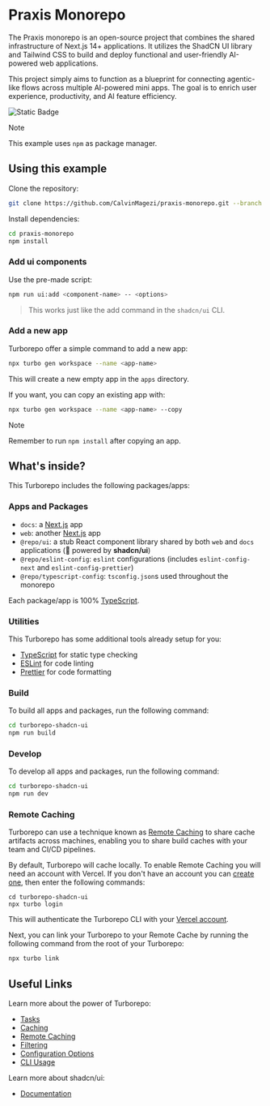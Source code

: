 # Praxis Monorepo

The Praxis monorepo is an open-source project that combines the shared infrastructure of Next.js 14+ applications. It utilizes the ShadCN UI library and Tailwind CSS to build and deploy functional and user-friendly AI-powered web applications.

This project simply aims to function as a blueprint for connecting agentic-like flows across multiple AI-powered mini apps. The goal is to enrich user experience, productivity, and AI feature efficiency.

![Static Badge](https://img.shields.io/badge/shadcn%2Fui-0.8.0-blue?link=https%3A%2F%2Fgithub.com%2Fshadcn%2Fui)

> [!NOTE]
> This example uses `npm` as package manager.

## Using this example

Clone the repository:

```sh
git clone https://github.com/CalvinMagezi/praxis-monorepo.git --branch npm
```

Install dependencies:

```sh
cd praxis-monorepo
npm install
```

### Add ui components

Use the pre-made script:

```sh
npm run ui:add <component-name> -- <options>
```

> This works just like the add command in the `shadcn/ui` CLI.

### Add a new app

Turborepo offer a simple command to add a new app:

```sh
npx turbo gen workspace --name <app-name>
```

This will create a new empty app in the `apps` directory.

If you want, you can copy an existing app with:

```sh
npx turbo gen workspace --name <app-name> --copy
```

> [!NOTE]
> Remember to run `npm install` after copying an app.

## What's inside?

This Turborepo includes the following packages/apps:

### Apps and Packages

- `docs`: a [Next.js](https://nextjs.org/) app
- `web`: another [Next.js](https://nextjs.org/) app
- `@repo/ui`: a stub React component library shared by both `web` and `docs` applications (🚀 powered by **shadcn/ui**)
- `@repo/eslint-config`: `eslint` configurations (includes `eslint-config-next` and `eslint-config-prettier`)
- `@repo/typescript-config`: `tsconfig.json`s used throughout the monorepo

Each package/app is 100% [TypeScript](https://www.typescriptlang.org/).

### Utilities

This Turborepo has some additional tools already setup for you:

- [TypeScript](https://www.typescriptlang.org/) for static type checking
- [ESLint](https://eslint.org/) for code linting
- [Prettier](https://prettier.io) for code formatting

### Build

To build all apps and packages, run the following command:

```sh
cd turborepo-shadcn-ui
npm run build
```

### Develop

To develop all apps and packages, run the following command:

```sh
cd turborepo-shadcn-ui
npm run dev
```

### Remote Caching

Turborepo can use a technique known as [Remote Caching](https://turbo.build/repo/docs/core-concepts/remote-caching) to share cache artifacts across machines, enabling you to share build caches with your team and CI/CD pipelines.

By default, Turborepo will cache locally. To enable Remote Caching you will need an account with Vercel. If you don't have an account you can [create one](https://vercel.com/signup), then enter the following commands:

```
cd turborepo-shadcn-ui
npx turbo login
```

This will authenticate the Turborepo CLI with your [Vercel account](https://vercel.com/docs/concepts/personal-accounts/overview).

Next, you can link your Turborepo to your Remote Cache by running the following command from the root of your Turborepo:

```sh
npx turbo link
```

## Useful Links

Learn more about the power of Turborepo:

- [Tasks](https://turbo.build/repo/docs/core-concepts/monorepos/running-tasks)
- [Caching](https://turbo.build/repo/docs/core-concepts/caching)
- [Remote Caching](https://turbo.build/repo/docs/core-concepts/remote-caching)
- [Filtering](https://turbo.build/repo/docs/core-concepts/monorepos/filtering)
- [Configuration Options](https://turbo.build/repo/docs/reference/configuration)
- [CLI Usage](https://turbo.build/repo/docs/reference/command-line-reference)

Learn more about shadcn/ui:

- [Documentation](https://ui.shadcn.com/docs)
